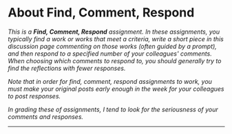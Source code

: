 About Find, Comment, Respond
============================

_This is a **Find, Comment, Respond** assignment.  In these assignments,
you typically find a work or works that meet a criteria, write a short 
piece in this discussion page commenting on those works (often guided 
by a prompt), and then respond to a specified number of your
colleagues' comments.  When choosing which comments to respond to,
you should generally try to find the reflections with fewer responses._

_Note that in order for find, comment, respond assignments to work, you
must make your original posts early enough in the week for your colleagues
to post responses._

_In grading these of assignments, I tend to look for the seriousness
of your comments and responses._

---
